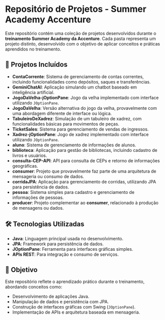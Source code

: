 # Repositório de Projetos - Summer Academy Accenture

Este repositório contém uma coleção de projetos desenvolvidos durante o **treinamento Summer Academy da Accenture**. Cada pasta representa um projeto distinto, desenvolvido com o objetivo de aplicar conceitos e práticas aprendidos no treinamento. 

## 📂 Projetos Incluídos

- **ContaCorrente**: Sistema de gerenciamento de contas correntes, incluindo funcionalidades como depósitos, saques e transferências.
- **GeminiChatAI**: Aplicação simulando um chatbot baseado em inteligência artificial.
- **JogoDaVelha-jOptionPane**: Jogo da velha implementado com interface utilizando `JOptionPane`.
- **JogoDaVelha**: Versão alternativa do jogo da velha, provavelmente com uma abordagem diferente de interface ou lógica.
- **TabuleiroDeXadrez**: Simulação de um tabuleiro de xadrez, com funcionalidades básicas para movimentos de peças.
- **TicketSales**: Sistema para gerenciamento de vendas de ingressos.
- **Xadrez-jOptionPane**: Jogo de xadrez implementado com interface utilizando `JOptionPane`.
- **aluno**: Sistema de gerenciamento de informações de alunos.
- **biblioteca**: Aplicação para gestão de bibliotecas, incluindo cadastro de livros e usuários.
- **consulta-CEP-API**: API para consulta de CEPs e retorno de informações geográficas.
- **consumer**: Projeto que provavelmente faz parte de uma arquitetura de mensageria ou consumo de dados.
- **corridaJPA**: Aplicação para gerenciamento de corridas, utilizando JPA para persistência de dados.
- **pessoa**: Sistema simples para cadastro e gerenciamento de informações de pessoas.
- **producer**: Projeto complementar ao **consumer**, relacionado à produção de mensagens ou dados.

## 🛠️ Tecnologias Utilizadas

- **Java**: Linguagem principal usada no desenvolvimento.
- **JPA**: Framework para persistência de dados.
- **JOptionPane**: Ferramenta para interfaces gráficas simples.
- **APIs REST**: Para integração e consumo de serviços.

## 🎯 Objetivo

Este repositório reflete o aprendizado prático durante o treinamento, abordando conceitos como:
- Desenvolvimento de aplicações Java.
- Manipulação de dados e persistência com JPA.
- Construção de interfaces gráficas com Swing (`JOptionPane`).
- Implementação de APIs e arquitetura baseada em mensageria.

